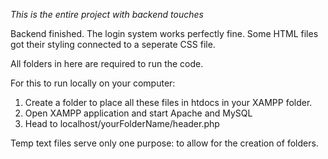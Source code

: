 *This is the entire project with backend touches*

Backend finished. The login system works perfectly fine. Some HTML files got their styling connected to a  seperate CSS file.

All folders in here are required to run the code. 

For this to run locally on your computer: 

1) Create a folder to place all these files in htdocs in your XAMPP folder. 
2) Open XAMPP application and start Apache and MySQL
3) Head to localhost/yourFolderName/header.php

Temp text files serve only one purpose: to allow for the creation of folders.

